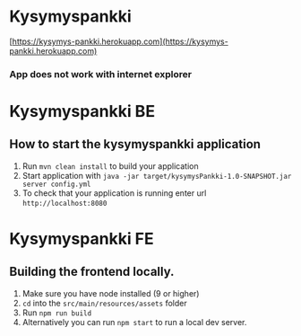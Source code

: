 # Kysymyspankki

[https://kysymys-pankki.herokuapp.com](https://kysymys-pankki.herokuapp.com)

### App does not work with internet explorer

# Kysymyspankki BE

How to start the kysymyspankki application
---

1. Run `mvn clean install` to build your application
1. Start application with `java -jar target/kysymysPankki-1.0-SNAPSHOT.jar server config.yml`
1. To check that your application is running enter url `http://localhost:8080`

# Kysymyspankki FE

Building the frontend locally.
---

1. Make sure you have node installed (9 or higher)
1. `cd` into the `src/main/resources/assets` folder
1. Run `npm run build`
1. Alternatively you can run `npm start` to run a local dev server.

